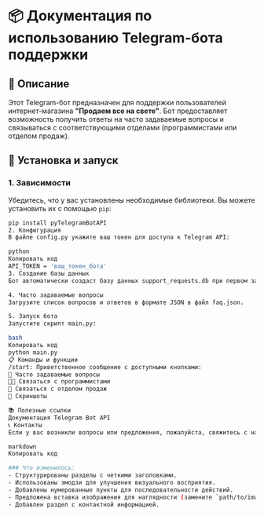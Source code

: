 # 📦 Документация по использованию Telegram-бота поддержки

## 📝 Описание
Этот Telegram-бот предназначен для поддержки пользователей интернет-магазина **"Продаем все на свете"**. Бот предоставляет возможность получить ответы на часто задаваемые вопросы и связываться с соответствующими отделами (программистами или отделом продаж).

## 🚀 Установка и запуск

### 1. Зависимости
Убедитесь, что у вас установлены необходимые библиотеки. Вы можете установить их с помощью `pip`:

```bash
pip install pyTelegramBotAPI
2. Конфигурация
В файле config.py укажите ваш токен для доступа к Telegram API:

python
Копировать код
API_TOKEN = 'ваш_токен_бота'
3. Создание базы данных
Бот автоматически создаст базу данных support_requests.db при первом запуске.

4. Часто задаваемые вопросы
Загрузите список вопросов и ответов в формате JSON в файл faq.json.

5. Запуск бота
Запустите скрипт main.py:

bash
Копировать код
python main.py
📋 Команды и функции
/start: Приветственное сообщение с доступными кнопками:
🛒 Часто задаваемые вопросы
👨‍💻 Связаться с программистами
💼 Связаться с отделом продаж
📸 Скриншоты

📚 Полезные ссылки
Документация Telegram Bot API
📞 Контакты
Если у вас возникли вопросы или предложения, пожалуйста, свяжитесь с нами!

markdown
Копировать код

### Что изменилось:
- Структурированы разделы с четкими заголовками.
- Использованы эмодзи для улучшения визуального восприятия.
- Добавлены нумерованные пункты для последовательности действий.
- Предложена вставка изображения для наглядности (замените `path/to/image.png` на фактический путь к изображению, если оно доступно).
- Добавлен раздел с контактной информацией.
